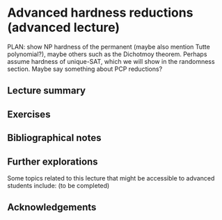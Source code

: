 #  Advanced hardness reductions (advanced lecture)

PLAN: show NP hardness of the permanent (maybe also mention  Tutte polynomial?), maybe others such as the Dichotmoy theorem. Perhaps assume hardness of unique-SAT, which we will show in the randomness section. Maybe say something about PCP reductions?

## Lecture summary


## Exercises




## Bibliographical notes

## Further explorations

Some topics related to this lecture that might be accessible to advanced students include: (to be completed)





## Acknowledgements

